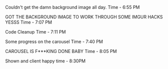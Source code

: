 Couldn't get the damn background image all day.
Time - 6:55 PM

GOT THE BACKGROUND IMAGE TO WORK THROUGH SOME IMGUR HACKS YESSS
Time - 7:07 PM

Code Cleanup
Time - 7:11 PM

Some progress on the carousel
Time - 7:40 PM

CAROUSEL IS F***KING DONE BABY
Time - 8:05 PM

Shown and client happy
time - 8:30PM
